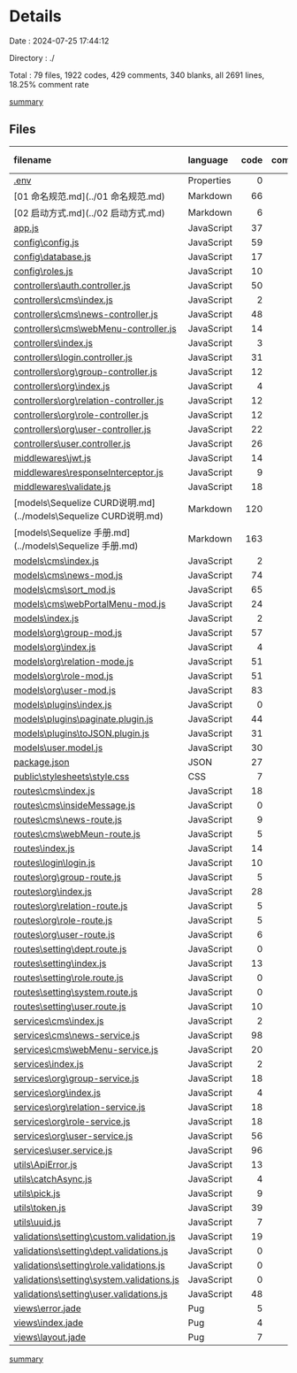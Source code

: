 # Details

Date : 2024-07-25 17:44:12

Directory : ./

Total : 79 files,  1922 codes, 429 comments, 340 blanks, all 2691 lines, 18.25% comment rate

[summary](results.md)

## Files
| filename | language | code | comment | blank | total | comment rate |
| :--- | :--- | ---: | ---: | ---: | ---: | ---: |
| [.env](../.env) | Properties | 0 | 0 | 1 | 1 | 0.00% |
| [01 命名规范.md](../01 命名规范.md) | Markdown | 66 | 0 | 23 | 89 | 0.00% |
| [02 启动方式.md](../02 启动方式.md) | Markdown | 6 | 0 | 2 | 8 | 0.00% |
| [app.js](../app.js) | JavaScript | 37 | 17 | 14 | 68 | 31.48% |
| [config\config.js](../config\config.js) | JavaScript | 59 | 0 | 6 | 65 | 0.00% |
| [config\database.js](../config\database.js) | JavaScript | 17 | 0 | 2 | 19 | 0.00% |
| [config\roles.js](../config\roles.js) | JavaScript | 10 | 0 | 3 | 13 | 0.00% |
| [controllers\auth.controller.js](../controllers\auth.controller.js) | JavaScript | 50 | 0 | 10 | 60 | 0.00% |
| [controllers\cms\index.js](../controllers\cms\index.js) | JavaScript | 2 | 0 | 1 | 3 | 0.00% |
| [controllers\cms\news-controller.js](../controllers\cms\news-controller.js) | JavaScript | 48 | 5 | 4 | 57 | 9.43% |
| [controllers\cms\webMenu-controller.js](../controllers\cms\webMenu-controller.js) | JavaScript | 14 | 1 | 2 | 17 | 6.67% |
| [controllers\index.js](../controllers\index.js) | JavaScript | 3 | 1 | 1 | 5 | 25.00% |
| [controllers\login.controller.js](../controllers\login.controller.js) | JavaScript | 31 | 2 | 3 | 36 | 6.06% |
| [controllers\org\group-controller.js](../controllers\org\group-controller.js) | JavaScript | 12 | 1 | 2 | 15 | 7.69% |
| [controllers\org\index.js](../controllers\org\index.js) | JavaScript | 4 | 0 | 1 | 5 | 0.00% |
| [controllers\org\relation-controller.js](../controllers\org\relation-controller.js) | JavaScript | 12 | 1 | 2 | 15 | 7.69% |
| [controllers\org\role-controller.js](../controllers\org\role-controller.js) | JavaScript | 12 | 1 | 2 | 15 | 7.69% |
| [controllers\org\user-controller.js](../controllers\org\user-controller.js) | JavaScript | 22 | 1 | 3 | 26 | 4.35% |
| [controllers\user.controller.js](../controllers\user.controller.js) | JavaScript | 26 | 9 | 4 | 39 | 25.71% |
| [middlewares\jwt.js](../middlewares\jwt.js) | JavaScript | 14 | 1 | 4 | 19 | 6.67% |
| [middlewares\responseInterceptor.js](../middlewares\responseInterceptor.js) | JavaScript | 9 | 3 | 6 | 18 | 25.00% |
| [middlewares\validate.js](../middlewares\validate.js) | JavaScript | 18 | 1 | 4 | 23 | 5.26% |
| [models\Sequelize CURD说明.md](../models\Sequelize CURD说明.md) | Markdown | 120 | 0 | 23 | 143 | 0.00% |
| [models\Sequelize 手册.md](../models\Sequelize 手册.md) | Markdown | 163 | 0 | 50 | 213 | 0.00% |
| [models\cms\index.js](../models\cms\index.js) | JavaScript | 2 | 1 | 1 | 4 | 33.33% |
| [models\cms\news-mod.js](../models\cms\news-mod.js) | JavaScript | 74 | 0 | 4 | 78 | 0.00% |
| [models\cms\sort_mod.js](../models\cms\sort_mod.js) | JavaScript | 65 | 0 | 5 | 70 | 0.00% |
| [models\cms\webPortalMenu-mod.js](../models\cms\webPortalMenu-mod.js) | JavaScript | 24 | 0 | 5 | 29 | 0.00% |
| [models\index.js](../models\index.js) | JavaScript | 2 | 1 | 1 | 4 | 33.33% |
| [models\org\group-mod.js](../models\org\group-mod.js) | JavaScript | 57 | 0 | 4 | 61 | 0.00% |
| [models\org\index.js](../models\org\index.js) | JavaScript | 4 | 0 | 1 | 5 | 0.00% |
| [models\org\relation-mode.js](../models\org\relation-mode.js) | JavaScript | 51 | 0 | 5 | 56 | 0.00% |
| [models\org\role-mod.js](../models\org\role-mod.js) | JavaScript | 51 | 0 | 4 | 55 | 0.00% |
| [models\org\user-mod.js](../models\org\user-mod.js) | JavaScript | 83 | 5 | 4 | 92 | 5.68% |
| [models\plugins\index.js](../models\plugins\index.js) | JavaScript | 0 | 2 | 1 | 3 | 100.00% |
| [models\plugins\paginate.plugin.js](../models\plugins\paginate.plugin.js) | JavaScript | 44 | 19 | 8 | 71 | 30.16% |
| [models\plugins\toJSON.plugin.js](../models\plugins\toJSON.plugin.js) | JavaScript | 31 | 6 | 7 | 44 | 16.22% |
| [models\user.model.js](../models\user.model.js) | JavaScript | 30 | 10 | 4 | 44 | 25.00% |
| [package.json](../package.json) | JSON | 27 | 0 | 1 | 28 | 0.00% |
| [public\stylesheets\style.css](../public\stylesheets\style.css) | CSS | 7 | 0 | 2 | 9 | 0.00% |
| [routes\cms\index.js](../routes\cms\index.js) | JavaScript | 18 | 1 | 6 | 25 | 5.26% |
| [routes\cms\insideMessage.js](../routes\cms\insideMessage.js) | JavaScript | 0 | 1 | 1 | 2 | 100.00% |
| [routes\cms\news-route.js](../routes\cms\news-route.js) | JavaScript | 9 | 1 | 3 | 13 | 10.00% |
| [routes\cms\webMeun-route.js](../routes\cms\webMeun-route.js) | JavaScript | 5 | 0 | 2 | 7 | 0.00% |
| [routes\index.js](../routes\index.js) | JavaScript | 14 | 1 | 5 | 20 | 6.67% |
| [routes\login\login.js](../routes\login\login.js) | JavaScript | 10 | 0 | 3 | 13 | 0.00% |
| [routes\org\group-route.js](../routes\org\group-route.js) | JavaScript | 5 | 1 | 2 | 8 | 16.67% |
| [routes\org\index.js](../routes\org\index.js) | JavaScript | 28 | 1 | 4 | 33 | 3.45% |
| [routes\org\relation-route.js](../routes\org\relation-route.js) | JavaScript | 5 | 1 | 2 | 8 | 16.67% |
| [routes\org\role-route.js](../routes\org\role-route.js) | JavaScript | 5 | 1 | 2 | 8 | 16.67% |
| [routes\org\user-route.js](../routes\org\user-route.js) | JavaScript | 6 | 1 | 3 | 10 | 14.29% |
| [routes\setting\dept.route.js](../routes\setting\dept.route.js) | JavaScript | 0 | 1 | 0 | 1 | 100.00% |
| [routes\setting\index.js](../routes\setting\index.js) | JavaScript | 13 | 28 | 7 | 48 | 68.29% |
| [routes\setting\role.route.js](../routes\setting\role.route.js) | JavaScript | 0 | 1 | 0 | 1 | 100.00% |
| [routes\setting\system.route.js](../routes\setting\system.route.js) | JavaScript | 0 | 1 | 0 | 1 | 100.00% |
| [routes\setting\user.route.js](../routes\setting\user.route.js) | JavaScript | 10 | 261 | 9 | 280 | 96.31% |
| [services\cms\index.js](../services\cms\index.js) | JavaScript | 2 | 0 | 1 | 3 | 0.00% |
| [services\cms\news-service.js](../services\cms\news-service.js) | JavaScript | 98 | 12 | 5 | 115 | 10.91% |
| [services\cms\webMenu-service.js](../services\cms\webMenu-service.js) | JavaScript | 20 | 0 | 2 | 22 | 0.00% |
| [services\index.js](../services\index.js) | JavaScript | 2 | 3 | 1 | 6 | 60.00% |
| [services\org\group-service.js](../services\org\group-service.js) | JavaScript | 18 | 1 | 2 | 21 | 5.26% |
| [services\org\index.js](../services\org\index.js) | JavaScript | 4 | 0 | 1 | 5 | 0.00% |
| [services\org\relation-service.js](../services\org\relation-service.js) | JavaScript | 18 | 1 | 2 | 21 | 5.26% |
| [services\org\role-service.js](../services\org\role-service.js) | JavaScript | 18 | 1 | 2 | 21 | 5.26% |
| [services\org\user-service.js](../services\org\user-service.js) | JavaScript | 56 | 3 | 4 | 63 | 5.08% |
| [services\user.service.js](../services\user.service.js) | JavaScript | 96 | 4 | 7 | 107 | 4.00% |
| [utils\ApiError.js](../utils\ApiError.js) | JavaScript | 13 | 1 | 2 | 16 | 7.14% |
| [utils\catchAsync.js](../utils\catchAsync.js) | JavaScript | 4 | 2 | 2 | 8 | 33.33% |
| [utils\pick.js](../utils\pick.js) | JavaScript | 9 | 7 | 2 | 18 | 43.75% |
| [utils\token.js](../utils\token.js) | JavaScript | 39 | 5 | 8 | 52 | 11.36% |
| [utils\uuid.js](../utils\uuid.js) | JavaScript | 7 | 0 | 2 | 9 | 0.00% |
| [validations\setting\custom.validation.js](../validations\setting\custom.validation.js) | JavaScript | 19 | 0 | 3 | 22 | 0.00% |
| [validations\setting\dept.validations.js](../validations\setting\dept.validations.js) | JavaScript | 0 | 0 | 1 | 1 | 0.00% |
| [validations\setting\role.validations.js](../validations\setting\role.validations.js) | JavaScript | 0 | 0 | 1 | 1 | 0.00% |
| [validations\setting\system.validations.js](../validations\setting\system.validations.js) | JavaScript | 0 | 0 | 1 | 1 | 0.00% |
| [validations\setting\user.validations.js](../validations\setting\user.validations.js) | JavaScript | 48 | 0 | 7 | 55 | 0.00% |
| [views\error.jade](../views\error.jade) | Pug | 5 | 0 | 2 | 7 | 0.00% |
| [views\index.jade](../views\index.jade) | Pug | 4 | 0 | 2 | 6 | 0.00% |
| [views\layout.jade](../views\layout.jade) | Pug | 7 | 0 | 1 | 8 | 0.00% |

[summary](results.md)